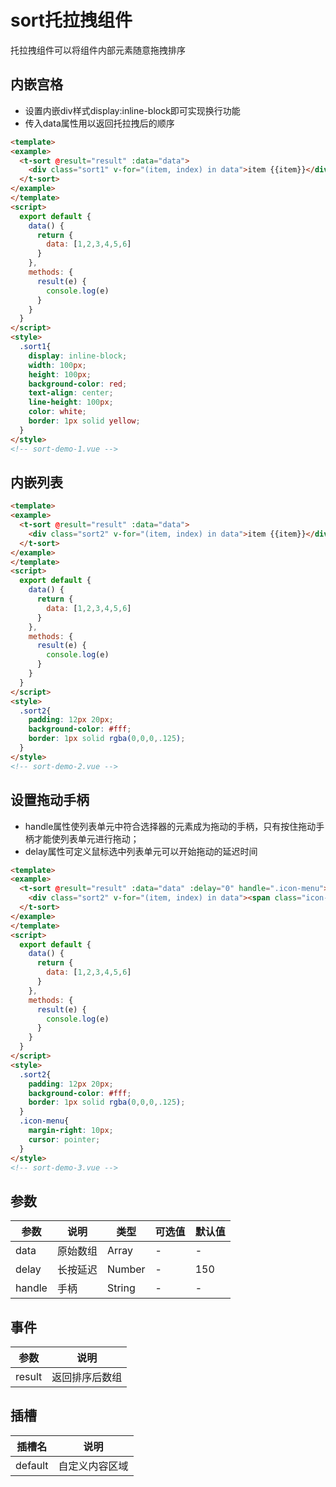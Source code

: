 # sort托拉拽组件
托拉拽组件可以将组件内部元素随意拖拽排序

## 内嵌宫格
+ 设置内嵌div样式display:inline-block即可实现换行功能
+ 传入data属性用以返回托拉拽后的顺序
```html
<template>
<example>
  <t-sort @result="result" :data="data">
    <div class="sort1" v-for="(item, index) in data">item {{item}}</div>
  </t-sort>
</example>
</template>
<script>
  export default {
    data() {
      return {
        data: [1,2,3,4,5,6]
      }
    },
    methods: {
      result(e) {
        console.log(e)
      }
    }
  }
</script>
<style>
  .sort1{
    display: inline-block;
    width: 100px;
    height: 100px;
    background-color: red;
    text-align: center;
    line-height: 100px;
    color: white;
    border: 1px solid yellow;
  }
</style>
<!-- sort-demo-1.vue -->
```

## 内嵌列表
```html
<template>
<example>
  <t-sort @result="result" :data="data">
    <div class="sort2" v-for="(item, index) in data">item {{item}}</div>
  </t-sort>
</example>
</template>
<script>
  export default {
    data() {
      return {
        data: [1,2,3,4,5,6]
      }
    },
    methods: {
      result(e) {
        console.log(e)
      }
    }
  }
</script>
<style>
  .sort2{
    padding: 12px 20px;
    background-color: #fff;
    border: 1px solid rgba(0,0,0,.125);
  }
</style>
<!-- sort-demo-2.vue -->
```

## 设置拖动手柄
+ handle属性使列表单元中符合选择器的元素成为拖动的手柄，只有按住拖动手柄才能使列表单元进行拖动；
+ delay属性可定义鼠标选中列表单元可以开始拖动的延迟时间
```html
<template>
<example>
  <t-sort @result="result" :data="data" :delay="0" handle=".icon-menu">
    <div class="sort2" v-for="(item, index) in data"><span class="icon-menu"></span>item {{item}}</div>
  </t-sort>
</example>
</template>
<script>
  export default {
    data() {
      return {
        data: [1,2,3,4,5,6]
      }
    },
    methods: {
      result(e) {
        console.log(e)
      }
    }
  }
</script>
<style>
  .sort2{
    padding: 12px 20px;
    background-color: #fff;
    border: 1px solid rgba(0,0,0,.125);
  }
  .icon-menu{
    margin-right: 10px;
    cursor: pointer;
  }
</style>
<!-- sort-demo-3.vue -->
```

## 参数
  | 参数      | 说明    | 类型      | 可选值       | 默认值   |
  |---------- |-------- |---------- |-------------  |-------- |
  | data     | 原始数组   | Array  |   -   |   -   |
  | delay     | 长按延迟   | Number  |   -   |   150   |
  | handle     | 手柄   | String  |   -   |   -   |

## 事件
  | 参数      | 说明    |
  |---------- |-------- |
  | result     | 返回排序后数组   |

## 插槽
  | 插槽名      | 说明    |
  |---------- |-------- |
  | default     | 自定义内容区域  |

